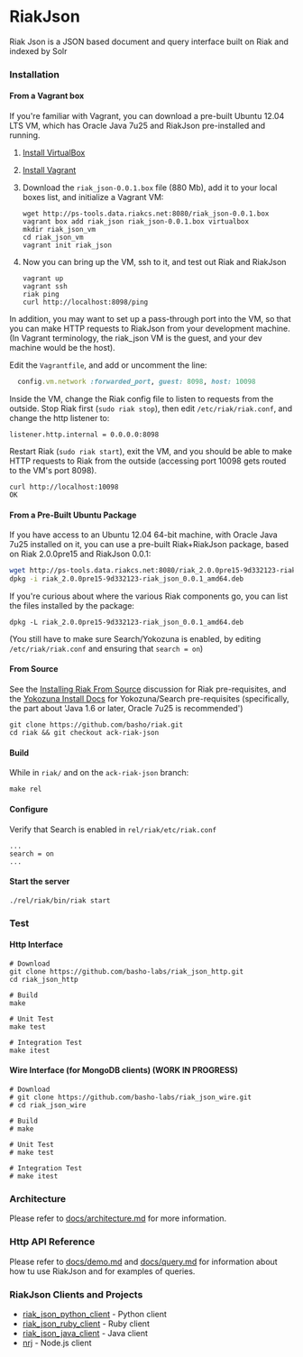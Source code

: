 # RiakJson

Riak Json is a JSON based document and query interface built on Riak and indexed by Solr

### Installation

#### From a Vagrant box
If you're familiar with Vagrant, you can download a pre-built Ubuntu 12.04 LTS VM,
which has Oracle Java 7u25 and RiakJson pre-installed and running.

1. [Install VirtualBox](https://www.virtualbox.org/wiki/Downloads)
2. [Install Vagrant](https://docs.vagrantup.com/v2/installation/)
3. Download the ```riak_json-0.0.1.box``` file (880 Mb), add it to your local boxes list, and initialize a Vagrant VM:

    ```
    wget http://ps-tools.data.riakcs.net:8080/riak_json-0.0.1.box
    vagrant box add riak_json riak_json-0.0.1.box virtualbox
    mkdir riak_json_vm
    cd riak_json_vm
    vagrant init riak_json
    ```
4. Now you can bring up the VM, ssh to it, and test out Riak and RiakJson

    ```
    vagrant up
    vagrant ssh
    riak ping
    curl http://localhost:8098/ping
    ```

In addition, you may want to set up a pass-through port into the VM, so that you can make HTTP requests 
to RiakJson from your development machine. (In Vagrant terminology, the riak_json VM is the guest, and your dev machine would be the host).

Edit the ```Vagrantfile```, and add or uncomment the line:

```ruby
  config.vm.network :forwarded_port, guest: 8098, host: 10098
```

Inside the VM, change the Riak config file to listen to requests from the outside.
Stop Riak first (```sudo riak stop```), then edit ```/etc/riak/riak.conf```, and change the http listener to:
```
listener.http.internal = 0.0.0.0:8098
```
Restart Riak (```sudo riak start```), exit the VM, and you should be able to make HTTP requests to Riak from the outside
(accessing port 10098 gets routed to the VM's port 8098).
```
curl http://localhost:10098
OK
```

#### From a Pre-Built Ubuntu Package
If you have access to an Ubuntu 12.04 64-bit machine, with Oracle Java 7u25 installed on it,
you can use a pre-built Riak+RiakJson package, based on Riak 2.0.0pre15 and RiakJson 0.0.1:

```bash
wget http://ps-tools.data.riakcs.net:8080/riak_2.0.0pre15-9d332123-riak_json_0.0.1_amd64.deb
dpkg -i riak_2.0.0pre15-9d332123-riak_json_0.0.1_amd64.deb
```

If you're curious about where the various Riak components go, you can list the files installed by the package:

```
dpkg -L riak_2.0.0pre15-9d332123-riak_json_0.0.1_amd64.deb
```

(You still have to make sure Search/Yokozuna is enabled, by editing ```/etc/riak/riak.conf``` and ensuring that
```search = on```)

#### From Source
See the [Installing Riak From Source](http://docs.basho.com/riak/2.0.0pre5/ops/building/installing/from-source/) 
discussion for Riak pre-requisites, and the [Yokozuna Install Docs](https://github.com/basho/yokozuna/blob/develop/docs/INSTALL.md)
for Yokozuna/Search pre-requisites (specifically, the part about 'Java 1.6 or later, Oracle 7u25 is recommended')

```
git clone https://github.com/basho/riak.git
cd riak && git checkout ack-riak-json
```

#### Build
While in ```riak/``` and on the ```ack-riak-json``` branch:

```
make rel
```

#### Configure

Verify that Search is enabled in `rel/riak/etc/riak.conf`

```
...
search = on
...
```

#### Start the server

```
./rel/riak/bin/riak start
```

### Test

#### Http Interface

```
# Download
git clone https://github.com/basho-labs/riak_json_http.git
cd riak_json_http

# Build
make

# Unit Test
make test

# Integration Test
make itest
```

#### Wire Interface (for MongoDB clients) (WORK IN PROGRESS)

```
# Download
# git clone https://github.com/basho-labs/riak_json_wire.git
# cd riak_json_wire

# Build
# make

# Unit Test
# make test

# Integration Test
# make itest
```

### Architecture

Please refer to [docs/architecture.md](https://github.com/basho-labs/riak_json/blob/master/docs/architecture.md) for more information.

### Http API Reference

Please refer to [docs/demo.md](https://github.com/basho-labs/riak_json/blob/master/docs/demo.md) and [docs/query.md](https://github.com/basho-labs/riak_json/blob/master/docs/query.md) for information about how tu use RiakJson and for examples of queries.

### RiakJson Clients and Projects
 - [riak_json_python_client](https://github.com/basho-labs/riak_json_python_client) - Python client
 - [riak_json_ruby_client](https://github.com/basho-labs/riak_json_ruby_client) - Ruby client
 - [riak_json_java_client](https://github.com/basho-labs/riak_json_java_client) - Java client
 - [nrj](https://github.com/dmitrizagidulin/nrj) - Node.js client